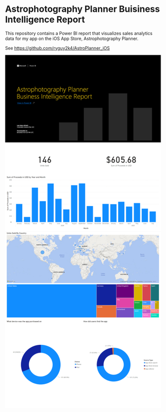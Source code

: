 # Astrophotography Planner Buisiness Intelligence Report
This repository contains a Power BI report that visualizes sales analytics data for my app on the iOS App Store, Astrophotography Planner.

See https://github.com/ryguy2k4/AstroPlanner_iOS

![Alt text](results/AstroPlannerBIReport/Slide1.png?raw=true "Power BI Report")
![Alt text](results/AstroPlannerBIReport/Slide2.png?raw=true "Power BI Report")
![Alt text](results/AstroPlannerBIReport/Slide3.png?raw=true "Power BI Report")
![Alt text](results/AstroPlannerBIReport/Slide4.png?raw=true "Power BI Report")
